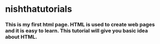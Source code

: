 # nishthatutorials

### This is my first html page. HTML is used to create web pages and it is easy to learn. This tutorial will give you basic idea about HTML.

